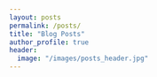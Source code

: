 ```yaml
---
layout: posts
permalink: /posts/
title: "Blog Posts"
author_profile: true
header:
  image: "/images/posts_header.jpg"
---
```

